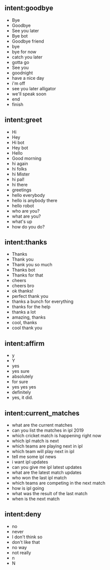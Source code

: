 ## intent:goodbye  
- Bye 
- Goodbye
- See you later
- Bye bot
- Goodbye friend
- bye
- bye for now
- catch you later
- gotta go
- See you
- goodnight
- have a nice day
- i'm off
- see you later alligator
- we'll speak soon
- end
- finish

## intent:greet
- Hi
- Hey
- Hi bot
- Hey bot
- Hello
- Good morning
- hi again
- hi folks
- hi Mister
- hi pal!
- hi there
- greetings
- hello everybody
- hello is anybody there
- hello robot
- who are you?
- what are you?
- what's up
- how do you do?

## intent:thanks
- Thanks
- Thank you
- Thank you so much
- Thanks bot
- Thanks for that
- cheers
- cheers bro
- ok thanks!
- perfect thank you
- thanks a bunch for everything
- thanks for the help
- thanks a lot
- amazing, thanks
- cool, thanks
- cool thank you

## intent:affirm
- y
- Y
- yes
- yes sure
- absolutely
- for sure
- yes yes yes
- definitely
- yes, it did.

## intent:current_matches
- what are the current matches
- can you list the matches in ipl 2019
- which cricket match is happening right now
- which ipl match is next
- which teams are playing next in ipl
- which team will play next in ipl
- tell me some ipl news
- i want ipl updates
- can you give me ipl latest updates
- what are the latest match updates
- who won the last ipl match
- which teams are competing in the next match
- how is ipl going
- what was the result of the last match
- when is the next match

## intent:deny
- no
- never
- I don't think so
- don't like that
- no way
- not really
- n
- N
